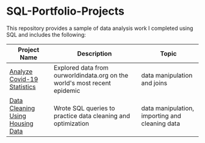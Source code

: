 # SQL-Portfolio-Projects
This repository provides a sample of data analysis work I completed using SQL and includes the following:

Project Name  | Description   |  Topic
------------- | ------------- | ------------------
[Analyze Covid-19 Statistics](https://github.com/kamararichards/SQL-Portfolio-Projects/tree/main/Analyze_International_Debt_Statistics)  | Explored data from ourworldindata.org on the world's most recent epidemic | data manipulation and joins  | data manipulation, importing and cleaning data
[Data Cleaning Using Housing Data](https://github.com/kamararichards/SQL-Portfolio-Projects/tree/main/The_Oldest_Building_In_The_World_2)  | Wrote SQL queries to practice data cleaning and optimization  | data manipulation, importing and cleaning data

